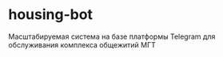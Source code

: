 # housing-bot
Масштабируемая система на базе платформы Telegram  для обслуживания комплекса общежитий МГТ
